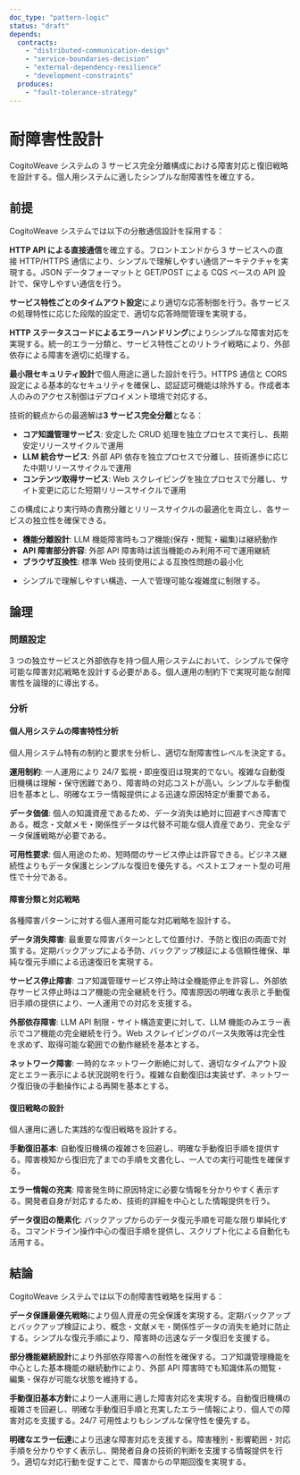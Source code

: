 ```yaml
---
doc_type: "pattern-logic"
status: "draft"
depends:
  contracts:
    - "distributed-communication-design"
    - "service-boundaries-decision"
    - "external-dependency-resilience"
    - "development-constraints"
  produces:
    - "fault-tolerance-strategy"
---
```


# 耐障害性設計

CogitoWeave システムの 3 サービス完全分離構成における障害対応と復旧戦略を設計する。個人用システムに適したシンプルな耐障害性を確立する。

## 前提

<!-- PREMISE_BEGIN: distributed-communication-design -->

CogitoWeave システムでは以下の分散通信設計を採用する：

**HTTP API による直接通信**を確立する。フロントエンドから 3 サービスへの直接 HTTP/HTTPS 通信により、シンプルで理解しやすい通信アーキテクチャを実現する。JSON データフォーマットと GET/POST による CQS ベースの API 設計で、保守しやすい通信を行う。

**サービス特性ごとのタイムアウト設定**により適切な応答制御を行う。各サービスの処理特性に応じた段階的設定で、適切な応答時間管理を実現する。

**HTTP ステータスコードによるエラーハンドリング**によりシンプルな障害対応を実現する。統一的エラー分類と、サービス特性ごとのリトライ戦略により、外部依存による障害を適切に処理する。

**最小限セキュリティ設計**で個人用途に適した設計を行う。HTTPS 通信と CORS 設定による基本的なセキュリティを確保し、認証認可機能は除外する。作成者本人のみのアクセス制御はデプロイメント環境で対応する。

<!-- PREMISE_END: distributed-communication-design -->

<!-- PREMISE_BEGIN: service-boundaries-decision -->

技術的観点からの最適解は**3 サービス完全分離**となる：

- **コア知識管理サービス**: 安定した CRUD 処理を独立プロセスで実行し、長期安定リリースサイクルで運用
- **LLM 統合サービス**: 外部 API 依存を独立プロセスで分離し、技術進歩に応じた中期リリースサイクルで運用
- **コンテンツ取得サービス**: Web スクレイピングを独立プロセスで分離し、サイト変更に応じた短期リリースサイクルで運用

この構成により実行時の責務分離とリリースサイクルの最適化を両立し、各サービスの独立性を確保できる。

<!-- PREMISE_END: service-boundaries-decision -->

<!-- PREMISE_BEGIN: external-dependency-resilience -->

- **機能分離設計**: LLM 機能障害時もコア機能(保存・閲覧・編集)は継続動作
- **API 障害部分許容**: 外部 API 障害時は該当機能のみ利用不可で運用継続
- **ブラウザ互換性**: 標準 Web 技術使用による互換性問題の最小化

<!-- PREMISE_END: external-dependency-resilience -->

<!-- PREMISE_BEGIN: development-constraints -->

- シンプルで理解しやすい構造、一人で管理可能な複雑度に制限する。

<!-- PREMISE_END: development-constraints -->

## 論理

### 問題設定

3 つの独立サービスと外部依存を持つ個人用システムにおいて、シンプルで保守可能な障害対応戦略を設計する必要がある。個人運用の制約下で実現可能な耐障害性を論理的に導出する。

### 分析

#### 個人用システムの障害特性分析

個人用システム特有の制約と要求を分析し、適切な耐障害性レベルを決定する。

**運用制約**: 一人運用により 24/7 監視・即座復旧は現実的でない。複雑な自動復旧機構は理解・保守困難であり、障害時の対応コストが高い。シンプルな手動復旧を基本とし、明確なエラー情報提供による迅速な原因特定が重要である。

**データ価値**: 個人の知識資産であるため、データ消失は絶対に回避すべき障害である。概念・文献メモ・関係性データは代替不可能な個人資産であり、完全なデータ保護戦略が必要である。

**可用性要求**: 個人用途のため、短時間のサービス停止は許容できる。ビジネス継続性よりもデータ保護とシンプルな復旧を優先する。ベストエフォート型の可用性で十分である。

#### 障害分類と対応戦略

各種障害パターンに対する個人運用可能な対応戦略を設計する。

**データ消失障害**: 最重要な障害パターンとして位置付け、予防と復旧の両面で対策する。定期バックアップによる予防、バックアップ検証による信頼性確保、単純な復元手順による迅速復旧を実現する。

**サービス停止障害**: コア知識管理サービス停止時は全機能停止を許容し、外部依存サービス停止時はコア機能の完全継続を行う。障害原因の明確な表示と手動復旧手順の提供により、一人運用での対応を支援する。

**外部依存障害**: LLM API 制限・サイト構造変更に対して、LLM 機能のみエラー表示でコア機能の完全継続を行う。Web スクレイピングのパース失敗等は完全性を求めず、取得可能な範囲での動作継続を基本とする。

**ネットワーク障害**: 一時的なネットワーク断絶に対して、適切なタイムアウト設定とエラー表示による状況説明を行う。複雑な自動復旧は実装せず、ネットワーク復旧後の手動操作による再開を基本とする。

#### 復旧戦略の設計

個人運用に適した実践的な復旧戦略を設計する。

**手動復旧基本**: 自動復旧機構の複雑さを回避し、明確な手動復旧手順を提供する。障害検知から復旧完了までの手順を文書化し、一人での実行可能性を確保する。

**エラー情報の充実**: 障害発生時に原因特定に必要な情報を分かりやすく表示する。開発者自身が対応するため、技術的詳細を中心とした情報提供を行う。

**データ復旧の簡素化**: バックアップからのデータ復元手順を可能な限り単純化する。コマンドライン操作中心の復旧手順を提供し、スクリプト化による自動化も活用する。

## 結論

<!-- GLOBAL_CONCLUSION_BEGIN: fault-tolerance-strategy -->

CogitoWeave システムでは以下の耐障害性戦略を採用する：

**データ保護最優先戦略**により個人資産の完全保護を実現する。定期バックアップとバックアップ検証により、概念・文献メモ・関係性データの消失を絶対に防止する。シンプルな復元手順により、障害時の迅速なデータ復旧を支援する。

**部分機能継続設計**により外部依存障害への耐性を確保する。コア知識管理機能を中心とした基本機能の継続動作により、外部 API 障害時でも知識体系の閲覧・編集・保存が可能な状態を維持する。

**手動復旧基本方針**により一人運用に適した障害対応を実現する。自動復旧機構の複雑さを回避し、明確な手動復旧手順と充実したエラー情報により、個人での障害対応を支援する。24/7 可用性よりもシンプルな保守性を優先する。

**明確なエラー伝達**により迅速な障害対応を支援する。障害種別・影響範囲・対応手順を分かりやすく表示し、開発者自身の技術的判断を支援する情報提供を行う。適切な対応行動を促すことで、障害からの早期回復を実現する。

<!-- GLOBAL_CONCLUSION_END: fault-tolerance-strategy -->
